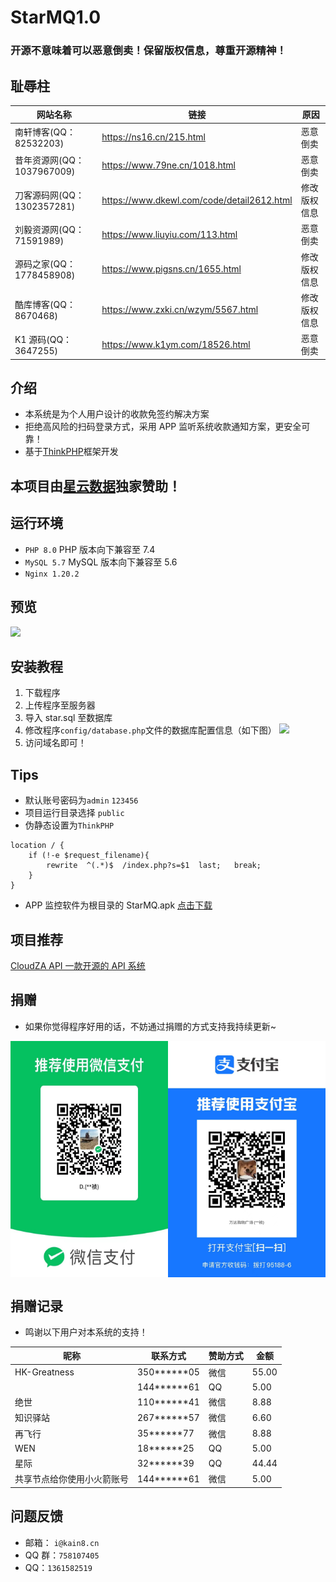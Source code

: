# StarMQ1.0

### 开源不意味着可以恶意倒卖！保留版权信息，尊重开源精神！

## 耻辱柱

| 网站名称                   | 链接                                       | 原因         |
| -------------------------- | ------------------------------------------ | ------------ |
| 南轩博客(QQ：82532203)     | https://ns16.cn/215.html                   | 恶意倒卖     |
| 昔年资源网(QQ：1037967009) | https://www.79ne.cn/1018.html              | 恶意倒卖     |
| 刀客源码网(QQ：1302357281) | https://www.dkewl.com/code/detail2612.html | 修改版权信息 |
| 刘毅资源网(QQ：71591989)   | https://www.liuyiu.com/113.html            | 恶意倒卖     |
| 源码之家(QQ：1778458908)   | https://www.pigsns.cn/1655.html            | 修改版权信息 |
| 酷库博客(QQ：8670468)      | https://www.zxki.cn/wzym/5567.html         | 修改版权信息 |
| K1 源码(QQ：3647255)       | https://www.k1ym.com/18526.html            | 恶意倒卖     |

## 介绍

- 本系统是为个人用户设计的收款免签约解决方案
- 拒绝高风险的扫码登录方式，采用 APP 监听系统收款通知方案，更安全可靠！
- 基于[ThinkPHP](https://www.thinkphp.cn/)框架开发

## 本项目由[星云数据](https://cloud.staridc.cn)独家赞助！

## 运行环境

- `PHP 8.0` PHP 版本向下兼容至 7.4
- `MySQL 5.7` MySQL 版本向下兼容至 5.6
- `Nginx 1.20.2`

## 预览

![](https://cdn.wgbor.cn/uploads/2023/02/02/167532925963db7eebdb8c9.png)

## 安装教程

1. 下载程序
2. 上传程序至服务器
3. 导入 star.sql 至数据库
4. 修改程序`config/database.php`文件的数据库配置信息（如下图）
   ![](https://cdn.wgbor.cn/uploads/2023/02/02/167532567063db70e6d4724.png)
5. 访问域名即可！

## Tips

- 默认账号密码为`admin` `123456`
- 项目运行目录选择 `public`
- 伪静态设置为`ThinkPHP`

```
location / {
	if (!-e $request_filename){
		rewrite  ^(.*)$  /index.php?s=$1  last;   break;
	}
}
```

- APP 监控软件为根目录的 StarMQ.apk
  [点击下载](./StarMQ.apk)

## 项目推荐

[CloudZA API 一款开源的 API 系统](https://github.com/iCloudZA/CloudZA_API)

## 捐赠

- 如果你觉得程序好用的话，不妨通过捐赠的方式支持我持续更新~
<center style="display:flex;">
<img src="./wx.jpg" width="50%">
<img src="./ali.jpg" width="50%">
</center>

## 捐赠记录

- 鸣谢以下用户对本系统的支持！

| 昵称                       | 联系方式      | 赞助方式 | 金额  |
| -------------------------- | ------------- | -------- | ----- |
| HK-Greatness               | 350**\*\***05 | 微信     | 55.00 |
|                            | 144**\*\***61 | QQ       | 5.00  |
| 绝世                       | 110**\*\***41 | 微信     | 8.88  |
| 知识驿站                   | 267**\*\***57 | 微信     | 6.60  |
| 再飞行                     | 35**\*\***77  | 微信     | 8.88  |
| WEN                        | 18**\*\***25  | QQ       | 5.00  |
| 星际                       | 32**\*\***39  | QQ       | 44.44 |
| 共享节点给你使用小火箭账号 | 144**\*\***61 | 微信     | 5.00  |

## 问题反馈

- 邮箱： `i@kain8.cn`
- QQ 群：`758107405`
- QQ：`1361582519`
